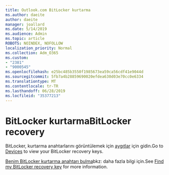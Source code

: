 ```yaml
---
title: Outlook.com BitLocker kurtarma
ms.author: daeite
author: daeite
manager: joallard
ms.date: 5/14/2019
ms.audience: Admin
ms.topic: article
ROBOTS: NOINDEX, NOFOLLOW
localization_priority: Normal
ms.collection: Adm_O365
ms.custom:
- "2381"
- "9000545"
ms.openlocfilehash: e25bc485b3550f1985673ea59ca56cdf41e9044d
ms.sourcegitcommit: 5fb7a4b28859690020efdea630d03e70cc0e6334
ms.translationtype: MT
ms.contentlocale: tr-TR
ms.lasthandoff: 06/28/2019
ms.locfileid: "35377213"
---
```

# <a name="bitlocker-recovery"></a><span data-ttu-id="175e1-102">BitLocker kurtarma</span><span class="sxs-lookup"><span data-stu-id="175e1-102">BitLocker recovery</span></span>

<span data-ttu-id="175e1-103">BitLocker, kurtarma anahtarlarını görüntülemek için [aygıtlar](https://account.microsoft.com/devices/recoverykey) için gidin.</span><span class="sxs-lookup"><span data-stu-id="175e1-103">Go to [Devices](https://account.microsoft.com/devices/recoverykey) to view your BitLocker recovery keys.</span></span>

<span data-ttu-id="175e1-104">[Benim BitLocker kurtarma anahtarı bulma](https://support.microsoft.com/help/4026181)bkz: daha fazla bilgi için.</span><span class="sxs-lookup"><span data-stu-id="175e1-104">See [Find my BitLocker recovery key](https://support.microsoft.com/help/4026181) for more information.</span></span>